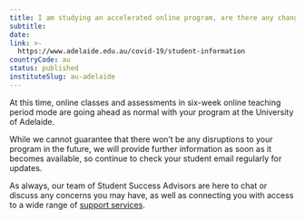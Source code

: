 ```yaml
---
title: I am studying an accelerated online program, are there any changes to my studies?
subtitle: 
date:  
link: >-
  https://www.adelaide.edu.au/covid-19/student-information
countryCode: au
status: published
instituteSlug: au-adelaide
---
```

At this time, online classes and assessments in six-week online teaching period mode are going ahead as normal with your program at the University of Adelaide.

While we cannot guarantee that there won’t be any disruptions to your program in the future, we will provide further information as soon as it becomes available, so continue to check your student email regularly for updates.

As always, our team of Student Success Advisors are here to chat or discuss any concerns you may have, as well as connecting you with access to a wide range of [support services](https://myuni.adelaide.edu.au/courses/48228/pages/student-support-services).
